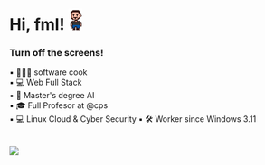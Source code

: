 <h1 align="left">Hi, fml! <img src="gif_fred_d.gif" width="25px"> </h1>

###  Turn off the screens! 

▪ 👨🏻‍🍳 software cook<br>
▪ 💻 Web Full Stack<br>
▪ 🤖 Master's degree AI<br>
▪ 🎓 Full Profesor at @cps<br>
▪ 💻 Linux Cloud & Cyber Security
▪ 🛠️ Worker since Windows 3.11<br>
<br><br>
<a href="https://www.linkedin.com/in/fbamuniz/" target="_blank"><img src="https://img.shields.io/badge/-LinkedIn-%230077B5?style=for-the-badge&logo=linkedin&logoColor=white" target="_blank"></a> 
